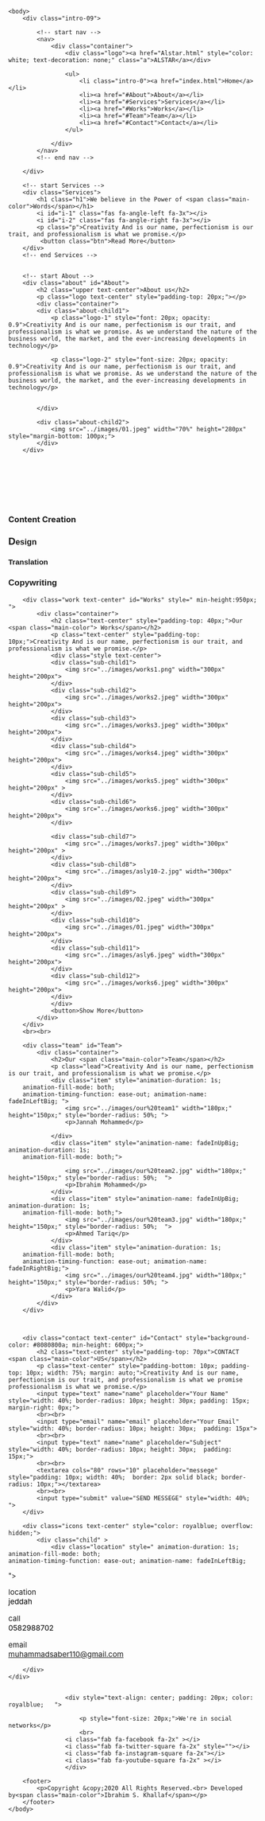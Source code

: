 <!DOCTYPE html>
<html>
	<head>
		<link rel="stylesheet" href="css/style.css">
        <link rel="stylesheet" href="css/normilize.css">
        <link rel="stylesheet" href="css/Font-Awesome-master/css/all.css">
        <link rel="preconnect" href="https://fonts.gstatic.com">
        <link rel="preconnect" href="https://fonts.gstatic.com">
        <link href="https://fonts.googleapis.com/css2?family=Open+Sans&display=swap" rel="stylesheet">
        <link rel="preconnect" href="https://fonts.gstatic.com">
        <link rel="preconnect" href="https://fonts.gstatic.com">
        <link href="https://fonts.googleapis.com/css2?family=Poppins&family=Roboto+Mono:ital@1&display=swap" rel="stylesheet">
        <link rel="preconnect" href="https://fonts.gstatic.com">
        <link href="https://fonts.googleapis.com/css2?family=Pacifico&display=swap" rel="stylesheet">
        <link rel="preconnect" href="https://fonts.gstatic.com">
        <link href="https://fonts.googleapis.com/css2?family=Montserrat:ital,wght@1,200&display=swap" rel="stylesheet">
	</head>

	<body>
        <div class="intro-09">
		
            <!-- start nav -->
			<nav>
                <div class="container">
                    <div class="logo"><a href="Alstar.html" style="color: white; text-decoration: none;" class="a">ALSTAR</a></div>

                    <ul>
                        <li class="intro-0"><a href="index.html">Home</a></li>
                        <li><a href="#About">About</a></li>
                        <li><a href="#Services">Services</a></li>
                        <li><a href="#Works">Works</a></li>
                        <li><a href="#Team">Team</a></li>
                        <li><a href="#Contact">Contact</a></li>
                    </ul>
                    
                </div>
			</nav>
            <!-- end nav -->
		
        </div>
        
        <!-- start Services -->
        <div class="Services">
            <h1 class="h1">We believe in the Power of <span class="main-color">Words</span></h1>
            <i id="i-1" class="fas fa-angle-left fa-3x"></i>
            <i id="i-2" class="fas fa-angle-right fa-3x"></i>
            <p class="p">Creativity And is our name, perfectionism is our trait, and professionalism is what we promise.</p>
             <button class="btn">Read More</button>
        </div>
        <!-- end Services -->
        
        
        <!-- start About -->
        <div class="about" id="About">
            <h2 class="upper text-center">About us</h2>
            <p class="logo text-center" style="padding-top: 20px;"></p>   
            <div class="container">
            <div class="about-child1">
                <p class="logo-1" style="font: 20px; opacity: 0.9">Creativity And is our name, perfectionism is our trait, and professionalism is what we promise. As we understand the nature of the business world, the market, and the ever-increasing developments in technology</p>
                
                <p class="logo-2" style="font-size: 20px; opacity: 0.9">Creativity And is our name, perfectionism is our trait, and professionalism is what we promise. As we understand the nature of the business world, the market, and the ever-increasing developments in technology</p>
                
               
            </div>
            
            <div class="about-child2">
                <img src="../images/01.jpeg" width="70%" height="280px" style="margin-bottom: 100px;">
            </div>
        </div>
</div>
        <!-- end About -->
        <section class="parents-features">
            <div class="overlay">
                <div id="Services" class="features text-center">
                    <br><br><br><br><br>
                    <h3 class="y">Content Creation</h3>
                    <h3 class="upper t" style="font-family: 'Montserrat', sans-serif; animation-duration: 2s; 
    animation-fill-mode: both; animation-name: fadeIn "><span style="font-family: 'Fjalla One', sans-serif; font-size: 20px; animation-duration: 2s; 
    animation-fill-mode: both; animation-name: fadeIn">D</span>esign</h3>
                    <h3 class="upper p" style="font-family: 'Montserrat', sans-serif; font-size: 15px;">Translation</h3>
                    <h3 class="upper g" style="font-family: 'Fjalla One', sans-serif; font-size: 17px;">Copywriting</h3>
                </div>
            </div>
        </section>
        
        <div class="work text-center" id="Works" style=" min-height:950px; ">
            <div class="container">
                <h2 class="text-center" style="padding-top: 40px;">Our <span class="main-color"> Works</span></h2>
                <p class="text-center" style="padding-top: 10px;">Creativity And is our name, perfectionism is our trait, and professionalism is what we promise.</p>
                <div class="style text-center">
                <div class="sub-child1">
                    <img src="../images/works1.png" width="300px" height="200px">
                </div>
                <div class="sub-child2">
                    <img src="../images/works2.jpeg" width="300px" height="200px">
                </div>
                <div class="sub-child3">
                    <img src="../images/works3.jpeg" width="300px" height="200px">
                </div>
                <div class="sub-child4">
                    <img src="../images/works4.jpeg" width="300px" height="200px">
                </div>
                <div class="sub-child5">
                    <img src="../images/works5.jpeg" width="300px" height="200px" >
                </div>
                <div class="sub-child6">
                    <img src="../images/works6.jpeg" width="300px" height="200px">
                </div>

                <div class="sub-child7">
                    <img src="../images/works7.jpeg" width="300px" height="200px" >
                </div>
                <div class="sub-child8">
                    <img src="../images/asly10-2.jpg" width="300px" height="200px">
                </div>
                <div class="sub-child9">
                    <img src="../images/02.jpeg" width="300px" height="200px" >
                </div>
                <div class="sub-child10">
                    <img src="../images/01.jpeg" width="300px" height="200px">
                </div>
                <div class="sub-child11">
                    <img src="../images/asly6.jpeg" width="300px" height="200px">
                </div>
                <div class="sub-child12">
                    <img src="../images/works6.jpeg" width="300px" height="200px">
                </div>
                </div>
                <button>Show More</button>
            </div>
        </div>
        <br><br>
        
        <div class="team" id="Team">
            <div class="container">
                <h2>Our <span class="main-color">Team</span></h2>
                <p class="lead">Creativity And is our name, perfectionism is our trait, and professionalism is what we promise.</p>
                <div class="item" style="animation-duration: 1s; 
        animation-fill-mode: both; 
        animation-timing-function: ease-out; animation-name: fadeInLeftBig; ">
                    <img src="../images/our%20team1" width="180px;" height="150px;" style="border-radius: 50%; ">
                    <p>Jannah Mohammed</p>

                </div>
                <div class="item" style="animation-name: fadeInUpBig;  animation-duration: 1s; 
        animation-fill-mode: both;">

                    <img src="../images/our%20team2.jpg" width="180px;" height="150px;" style="border-radius: 50%;  ">
                    <p>Ibrahim Mohammed</p>
                </div>
                <div class="item" style="animation-name: fadeInUpBig;  animation-duration: 1s; 
        animation-fill-mode: both;">
                    <img src="../images/our%20team3.jpg" width="180px;" height="150px;" style="border-radius: 50%;  ">
                    <p>Ahmed Tariq</p>
                </div>
                <div class="item" style="animation-duration: 1s; 
        animation-fill-mode: both; 
        animation-timing-function: ease-out; animation-name: fadeInRightBig;">   
                    <img src="../images/our%20team4.jpg" width="180px;" height="150px;" style="border-radius: 50%; ">
                    <p>Yara Walid</p>
                </div> 
            </div>
        </div>
            
            
        
        <div class="contact text-center" id="Contact" style="background-color: #8080800a; min-height: 600px;">
            <h2 class="text-center" style="padding-top: 70px">CONTACT <span class="main-color">US</span></h2>
            <p class="text-center" style="padding-bottom: 10px; padding-top: 10px; width: 75%; margin: auto;">Creativity And is our name, perfectionism is our trait, and professionalism is what we promise professionalism is what we promise.</p>
            <input type="text" name="name" placeholder="Your Name" style="width: 40%; border-radius: 10px; height: 30px; padding: 15px; margin-right: 0px;">
            <br><br>
            <input type="email" name="email" placeholder="Your Email" style="width: 40%; border-radius: 10px; height: 30px;  padding: 15px">
            <br><br>
            <input type="text" name="name" placeholder="Subject" style="width: 40%; border-radius: 10px; height: 30px;  padding: 15px;">
            <br><br>
            <textarea cols="80" rows="10" placeholder="messege" style="padding: 10px; width: 40%;  border: 2px solid black; border-radius: 10px;"></textarea>
            <br><br>
            <input type="submit" value="SEND MESSEGE" style="width: 40%;  ">
        </div>
        
        <div class="icons text-center" style="color: royalblue; overflow: hidden;">
            <div class="child" >
                <div class="location" style=" animation-duration: 1s; 
    animation-fill-mode: both; 
    animation-timing-function: ease-out; animation-name: fadeInLeftBig;
">
                    <i class="fas fa-map-marker-alt fa-2x"></i>
                    <p class="upper" style="font-size: 15px;">location<br><span style="color: black">jeddah</span></p>
                </div>
                <div class="phone" style="   animation-name: fadeInUpBig;  animation-duration: 1s; 
    animation-fill-mode: both;">
                    <i class="fas fa-phone-alt fa-2x"></i>
                    <p class="upper" style="font-size: 15px;">call<br><span style="color: black;">0582988702</span></p>
                </div> 
              <div class="mail" style="  animation-duration: 1s; 
    animation-fill-mode: both; 
    animation-timing-function: ease-out; animation-name: fadeInRightBig;
">
                    <i class="fas fa-envelope fa-2x"></i>
                    <p class="upper" style="font-size: 15px;">email<br><span style="text-transform: lowercase; color: black">muhammadsaber110@gmail.com</span></p>
                    </div>  
                
        </div>
    </div>
        
        
                    <div style="text-align: center; padding: 20px; color: royalblue;   ">
                        
                        <p style="font-size: 20px;">We're in social networks</p>
                        <br>
                    <i class="fab fa-facebook fa-2x" ></i>
                    <i class="fab fa-twitter-square fa-2x" style=""></i>
                    <i class="fab fa-instagram-square fa-2x"></i>
                    <i class="fab fa-youtube-square fa-2x" ></i>
                    </div>
       
        <footer>
            <p>Copyright &copy;2020 All Rights Reserved.<br> Developed by<span class="main-color">Ibrahim S. Khallaf</span></p>
        </footer>
	</body>
</html>
